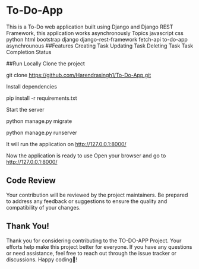 # To-Do-App
This is a To-Do web application built using Django and Django REST Framework, this application works asynchronously  Topics javascript css python html bootstrap django django-rest-framework fetch-api to-do-app asynchrounous
##Features
Creating Task
Updating Task
Deleting Task
Task Completion Status

##Run Locally
Clone the project

git clone https://github.com/Harendrasingh1/To-Do-App.git


Install dependencies

pip install -r requirements.txt


Start the server


python manage.py migrate


python manage.py runserver


It will run the application on http://127.0.0.1:8000/

Now the application is ready to use
Open your browser and go to http://127.0.0.1:8000/

## Code Review

Your contribution will be reviewed by the project maintainers. Be prepared to address any feedback or suggestions to ensure the quality and compatibility of your changes.

## Thank You!

Thank you for considering contributing to the TO-DO-APP Project. Your efforts help make this project better for everyone. If you have any questions or need assistance, feel free to reach out through the issue tracker or discussions. 
Happy coding🤩!


